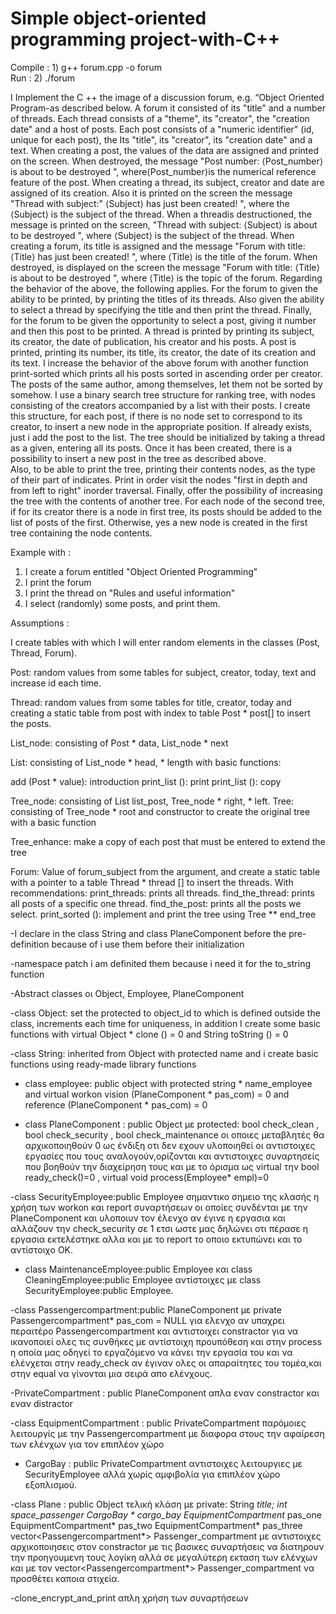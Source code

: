 # Simple object-oriented programming project-with-C++ 

Compile : 1) g++ forum.cpp -o forum  
Run :     2) ./forum

 I Implement the C ++ the image of a discussion forum, e.g. “Object Oriented Program-as described below. 
 A forum it consisted of its "title" and a number of threads.
Each thread consists of a "theme", its "creator", the "creation date" and a host of posts. Each post consists of a "numeric identifier" (id, unique for each post), the Its "title", its "creator", its "creation date" and a text. 
   When creating a post, the values of the data are assigned and printed on the screen. When destroyed, the message "Post number: ⟨Post_number⟩ is about to be destroyed ", where⟨Post_number⟩is the numerical reference feature of the post. 
  When creating a thread, its subject, creator and date are assigned of its creation. Also it is printed on the screen the message "Thread with subject:" ⟨Subject⟩ has just been created! ", where the ⟨Subject⟩ is the subject of the thread. When a threadis destructioned,  the message is printed on the screen, "Thread with subject: ⟨Subject⟩ is about to be destroyed ", where ⟨Subject⟩ is the subject of the thread.
When creating a forum, its title is assigned and the message "Forum with title: ⟨Title⟩ has just been created! ", where ⟨Title⟩ is the title of the forum. When destroyed, is displayed on the screen the message "Forum with title: ⟨Title⟩ is about to be destroyed ", where ⟨Title⟩ is the topic of the forum.
 Regarding the behavior of the above, the following applies. For the forum to given the ability to be printed, by printing the titles of its threads. Also given the ability to select a thread by specifying the title and then print the thread. Finally, for the forum to be given the opportunity to select a post, giving it number and then this post to be printed.
 A thread is printed by printing its subject, its creator, the date of publication, his creator and his posts.
 A post is printed, printing its number, its title, its creator, the date of its creation and its text.
    I increase the behavior of the above forum with another function print-sorted which prints all his posts sorted in ascending order per creator. The posts of the same author, among themselves, let them not be sorted by somehow. 
    I use a binary search tree structure for ranking tree, with nodes consisting of the creators accompanied by a list with their posts. I create this structure, for each post, if there is no node set to correspond to its creator, to insert a new node in the appropriate position. If already exists, just i add the post to the list. The tree should be initialized by taking a thread as a given, entering all its posts. Once it has been created, there is a possibility to insert a new post in the tree as described above.     
   Also, to be able to print the tree, printing their contents nodes, as the type of their part of indicates. Print in order visit the nodes "first in depth and from left to right" inorder traversal.
 Finally, offer the possibility of increasing the tree with the contents of another tree. 
 For each node of the second tree, if for its creator there is a node in first tree, its posts should be added to the list of posts of the first. Otherwise, yes a new node is created in the first tree containing the node contents.
 
Example with :
1. I create a forum entitled "Object Oriented Programming"
2. I print the forum
3. I print the thread on "Rules and useful information"
4. I select (randomly) some posts, and print them.

Αssumptions :

I create tables with which I will enter random elements in the classes (Post, Thread, Forum).

Post: random values ​​from some tables for subject, creator, today, text and increase id each time.

Thread: random values ​​from some tables for title, creator, today and creating a static table from post with index to table Post * post[] to insert  the posts.

List_node: consisting of Post * data, List_node * next

List: consisting of List_node * head, * length with basic functions:

add (Post * value): introduction
print_list (): print
print_list (): copy

Tree_node: consisting of List list_post, Tree_node * right, * left.
Tree: consisting of Tree_node * root and constructor to create the original tree with a basic function

Tree_enhance: make a copy of each post that must be entered to extend the tree

Forum: Value of forum_subject from the argument, and create a static table with a pointer to a table Thread * thread [] to insert the threads. With recommendations:
print_threads: prints all threads.
find_the_thread: prints all posts of a specific one thread.
find_the_post: prints all the posts we select.
print_sorted (): implement and print the tree using Tree ** end_tree

-I declare in the class String and class PlaneComponent before the pre-definition because of i use them before their initialization

-namespace patch i am definited them because i need it for the to_string function

-Abstract classes οι Object, Employee, PlaneComponent

-class Object: set the protected to object_id to which is defined outside the class, increments each time for
uniqueness, in addition I create some basic functions with virtual Object * clone () = 0 and String toString () = 0

-class String: inherited from Object with protected name and i create basic functions using ready-made library functions

- class employee: public object with protected string * name_employee and virtual workon vision (PlaneComponent *
pas_com) = 0 and reference (PlaneComponent * pas_com) = 0

- class PlaneComponent : public Object με protected: bool check_clean , bool check_security , bool
check_maintenance οι οποιες μεταβλητές θα αρχικοποιηθούν 0 ως ένδιξη οτι δεν εχουν υλοποιηθεί οι αντιστοιχες
εργασίες που τους αναλογούν,ορίζονται και αντιστοιχες συναρτησείς που βοηθούν την διαχείρηση τους και με το
όρισμα ως virtual την bool ready_check()=0 , virtual void process(Employee* empl)=0

-class SecurityEmployee:public Employee σημαντικο σημειο της κλασής η χρήση των workon και report συναρτήσεων
οι οποίες συνδένται με την PlaneComponent και υλοποιυν τον έλενχο αν έγινε η εργασια και αλλάζουν την
check_security σε 1 ετσι ωστε μας δηλώνει οτι πέρασε η εργασια εκτελέστηκε αλλα και με το report το οποιο
εκτυπώνει και το αντίστοιχο ΟΚ.

- class MaintenanceEmployee:public Employee και class CleaningEmployee:public Employee αντίστοιχες με class
SecurityEmployee:public Employee.

-class Passengercompartment:public PlaneComponent με private Passengercompartment* pas_com = NULL για ελενχο
αν υπαχρει περαιτέρο Passengercompartment και αντιστοιχει constractor για να ικανοποιεί ολες τις συνθήκες με
αντίστοιχη προυπόθεση και στην process η οποία μας οδηγεί το εργαζόμενο να κάνει την εργασία του και να ελένχεται
στην ready_check αν έγιναν ολες οι απαραίτητες του τομέα,και στην equal να γίνονται μια σειρά απο ελένχους.

-PrivateCompartment : public PlaneComponent απλα εναν constractor και εναν distractor

-class EquipmentCompartment : public PrivateCompartment παρόμοιες λειτουργίς με την Passengercompartment με
διαφορα στους την αφαίρεση των ελένχων για τον επιπλέον χώρο

- CargoBay : public PrivateCompartment αντιστοιχες λειτουργιες με SecurityEmployee αλλά χωρίς αμφιβολία για
επιπλέον χώρο εξοπλισμού.

-class Plane : public Object τελική κλάση με private:
String *title;
int space_passenger
CargoBay * cargo_bay
EquipmentCompartment* pas_one
EquipmentCompartment* pas_two
EquipmentCompartment* pas_three
vector<Passengercompartment*> Passenger_compartment
με αντιστοιχες αρχικοποιησεις στον constractor με τις βασικες συναρτήσεις να διατηρουν την προηγουμενη τους
λογίκη αλλά σε μεγαλύτερη εκταση των ελένχων και με τον vector<Passengercompartment*> Passenger_compartment
να προσθέτει καποια στιχεία.

-clone_encrypt_and_print απλη χρήση των συναρτήσεων
